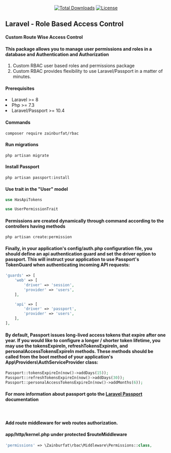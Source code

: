 <p align="center">
    <a href="https://packagist.org/packages/zainburfat/rbac"><img
            src="https://img.shields.io/badge/Downloads-demo-green" alt="Total Downloads"></a>
    <!--<a href="https://packagist.org/packages/zainburfat/rbac"><img src="https://img.shields.io/packagist/v/laravel/framework" alt="Latest Stable Version"></a> -->
    <a href="https://packagist.org/packages/zainburfat/rbac"><img
            src="https://img.shields.io/packagist/l/laravel/framework" alt="License"></a>
</h4>

<h2>Laravel - Role Based Access Control</h2>

<h4>Custom Route Wise Access Control</h4>
<h4>This package allows you to manage user permissions and roles in a database and Authentication and Authorization</h4>
<ol type="1">
    <li>Custom RBAC user based roles and permissions package</li>
    <li>Custom RBAC provides flexibility to use Laravel/Passport in a matter of minutes.</li>
</ol>

<h4>Prerequisites</h4>
<li>Laravel >= 8</li>
<li>Php >= 7.3</li>
<li>Laravel/Passport >= 10.4</li>

<h4>Commands</h4>

```console
composer require zainburfat/rbac
```

<h4>Run migrations</h4>

```console
php artisan migrate
```

<h4>Install Passport</h4>

```console
php artisan passport:install
```

<h4>Use trait in the "User" model</h4>

```php
use HasApiTokens

use UserPermissionTrait
```

<h4>Permissions are created dynamically through command according to the controllers having methods</h4>

```console
php artisan create:permission
```

<h4>Finally, in your application's config/auth.php configuration file, you should define an api authentication guard and set the driver option to passport. This will instruct your application to use Passport's TokenGuard when authenticating incoming API requests:</h4>

```php
'guards' => [
    'web' => [
        'driver' => 'session',
        'provider' => 'users',
    ],
 
    'api' => [
        'driver' => 'passport',
        'provider' => 'users',
    ],
],
```

<h4>By default, Passport issues long-lived access tokens that expire after one year. If you would like to configure a longer / shorter token lifetime, you may use the tokensExpireIn, refreshTokensExpireIn, and personalAccessTokensExpireIn methods. These methods should be called from the boot method of your application's App\Providers\AuthServiceProvider class:</h4>

```php
Passport::tokensExpireIn(now()->addDays(15));
Passport::refreshTokensExpireIn(now()->addDays(30));
Passport::personalAccessTokensExpireIn(now()->addMonths(6));
```

<h4>For more information about passport goto the
<a href="https://laravel.com/docs/9.x/passport" target="_blank">Laravel Passport</a> documentation</h4>

<br>
<h4>Add route middleware for web routes authorization.</h4>
<h4>app/http/kernel.php under protected $routeMiddleware</h4>

```php
'permissions' => \Zainburfat\rbac\Middleware\Permissions::class,
```
